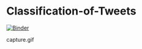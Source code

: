 # Classification-of-Tweets
[![Binder](https://mybinder.org/badge_logo.svg)](https://mybinder.org/v2/gh/nabillefi/Classification-of-Tweets/main)

capture.gif
